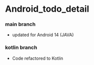 # Android_todo_detail
### main branch
* updated for Android 14 (JAVA)
### kotlin branch
* Code refactored to Kotlin
